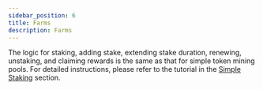 ```yaml
---
sidebar_position: 6
title: Farms
description: Farms
---
```


The logic for staking, adding stake, extending stake duration, renewing, unstaking, and claiming rewards is the same as that for simple token mining pools. For detailed instructions, please refer to the tutorial in the [Simple Staking](/simple-staking/) section.
